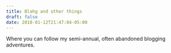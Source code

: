 ```yaml
---
title: Blahg and other things
draft: false
date: 2018-01-12T21:47:04-05:00
---
```


Where you can follow my semi-annual, often abandoned blogging adventures.
